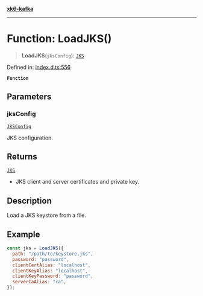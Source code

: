 [**xk6-kafka**](../README.md)

---

# Function: LoadJKS()

> **LoadJKS**(`jksConfig`): [`JKS`](../interfaces/JKS.md)

Defined in: [index.d.ts:556](https://github.com/mostafa/xk6-kafka/blob/main/api-docs/index.d.ts#L556)

**`Function`**

## Parameters

### jksConfig

[`JKSConfig`](../interfaces/JKSConfig.md)

JKS configuration.

## Returns

[`JKS`](../interfaces/JKS.md)

- JKS client and server certificates and private key.

## Description

Load a JKS keystore from a file.

## Example

```javascript
const jks = LoadJKS({
  path: "/path/to/keystore.jks",
  password: "password",
  clientCertAlias: "localhost",
  clientKeyAlias: "localhost",
  clientKeyPassword: "password",
  serverCaAlias: "ca",
});
```
